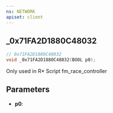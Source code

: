 ```yaml
---
ns: NETWORK
apiset: client
---
```

## _0x71FA2D1880C48032

```c
// 0x71FA2D1880C48032
void _0x71FA2D1880C48032(BOOL p0);
```

Only used in R* Script fm_race_controller

## Parameters
* **p0**:
